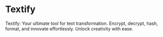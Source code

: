 # Textify
Textify: Your ultimate tool for text transformation. Encrypt, decrypt, hash, format, and innovate effortlessly. Unlock creativity with ease.
